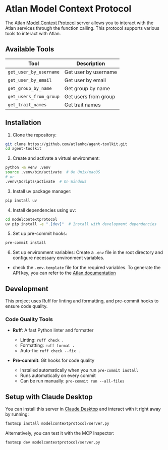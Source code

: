 # Atlan Model Context Protocol

The Atlan [Model Context Protocol](https://modelcontextprotocol.io/introduction) server allows you to interact with the Atlan services through the function calling. This protocol supports various tools to interact with Atlan.

## Available Tools

| Tool                  | Description                     |
| --------------------- | ------------------------------- |
| `get_user_by_username`   | Get user by username           |
| `get_user_by_email`      | Get user by email              |
| `get_group_by_name`     | Get group by name               |
| `get_users_from_group`  | Get users from group            |
| `get_trait_names`       | Get trait names                 |

## Installation

1. Clone the repository:
```bash
git clone https://github.com/atlanhq/agent-toolkit.git
cd agent-toolkit
```

2. Create and activate a virtual environment:
```bash
python -m venv .venv
source .venv/bin/activate  # On Unix/macOS
# or
.venv\Scripts\activate  # On Windows
```

3. Install uv package manager:
```bash
pip install uv
```

4. Install dependencies using uv:
```bash
cd modelcontextprotocol
uv pip install -e ".[dev]"  # Install with development dependencies
```

5. Set up pre-commit hooks:
```bash
pre-commit install
```

6. Set up environment variables:
Create a `.env` file in the root directory and configure necessary environment variables.
- check the `.env.template` file for the required variables. To generate the API key, you can refer to the [Atlan documentation](https://developer.atlan.com/getting-started/)

## Development

This project uses Ruff for linting and formatting, and pre-commit hooks to ensure code quality.

### Code Quality Tools

- **Ruff**: A fast Python linter and formatter
  - Linting: `ruff check .`
  - Formatting: `ruff format .`
  - Auto-fix: `ruff check --fix .`

- **Pre-commit**: Git hooks for code quality
  - Installed automatically when you run `pre-commit install`
  - Runs automatically on every commit
  - Can be run manually: `pre-commit run --all-files`

## Setup with Claude Desktop

You can install this server in [Claude Desktop](https://claude.ai/download) and interact with it right away by running:
```bash
fastmcp install modelcontextprotocol/server.py
```

Alternatively, you can test it with the MCP Inspector:
```bash
fastmcp dev modelcontextprotocol/server.py
```